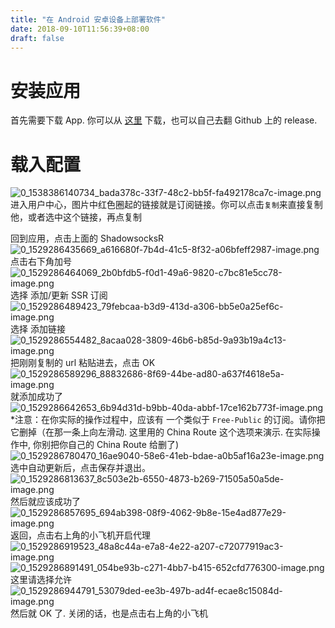 ```yaml
---
title: "在 Android 安卓设备上部署软件"
date: 2018-09-10T11:56:39+08:00
draft: false
---
```

# 安装应用
首先需要下载 App. 你可以从 [这里](https://resources.zqstudio.top/ssr-android.apk) 下载，也可以自己去翻 Github 上的 release.
# 载入配置
![0_1538386140734_bada378c-33f7-48c2-bb5f-fa492178ca7c-image.png](https://i.loli.net/2018/10/01/5bb1e8df9090d.png) 进入用户中心，图片中红色圈起的链接就是订阅链接。你可以点击`复制`来直接复制他，或者选中这个链接，再点复制


回到应用，点击上面的 ShadowsocksR
![0_1529286435669_a616680f-7b4d-41c5-8f32-a06bfeff2987-image.png](https://i.loli.net/2018/06/18/5b270f2e21342.png) 
点击右下角加号
![0_1529286464069_2b0bfdb5-f0d1-49a6-9820-c7bc81e5cc78-image.png](https://i.loli.net/2018/06/18/5b270f4a73627.png) 
选择 添加/更新 SSR 订阅
![0_1529286489423_79febcaa-b3d9-413d-a306-bb5e0a25ef6c-image.png](https://i.loli.net/2018/06/18/5b270f63b3f54.png) 
选择 添加链接
![0_1529286554482_8acaa028-3809-46b6-b85d-9a93b19a4c13-image.png](https://i.loli.net/2018/06/18/5b270fa4b8bf8.png) 
把刚刚复制的 url 粘贴进去，点击 OK
![0_1529286589296_88832686-8f69-44be-ad80-a637f4618e5a-image.png](https://i.loli.net/2018/06/18/5b270fc785ec1.png) 
就添加成功了
![0_1529286642653_6b94d31d-b9bb-40da-abbf-17ce162b773f-image.png](https://i.loli.net/2018/06/18/5b270ffcddfbf.png) 
*注意：在你实际的操作过程中，应该有 一个类似于 `Free-Public` 的订阅。请你把它删掉（在那一条上向左滑动. 这里用的 China Route 这个选项来演示. 在实际操作中, 你别把你自己的 China Route 给删了)
![0_1529286780470_16ae9040-58e6-41eb-bdae-a0b5af16a23e-image.png](https://i.loli.net/2018/06/18/5b2710882b7be.png) 
选中自动更新后，点击保存并退出。
![0_1529286813637_8c503e2b-6550-4873-b269-71505a50a5de-image.png](https://i.loli.net/2018/06/18/5b2710a7f2841.png) 
然后就应该成功了
![0_1529286857695_694ab398-08f9-4062-9b8e-15e4ad877e29-image.png](https://i.loli.net/2018/06/18/5b2710d46f2da.png) 
返回，点击右上角的小飞机开启代理
![0_1529286919523_48a8c44a-e7a8-4e22-a207-c72077919ac3-image.png](https://i.loli.net/2018/06/18/5b27111211a84.png) ![0_1529286891491_054be93b-c271-4bb7-b415-652cfd776300-image.png](https://i.loli.net/2018/06/18/5b2710f5e6ca8.png) 
这里请选择允许
![0_1529286944791_53079ded-ee3b-497b-ad4f-ecae8c15084d-image.png](https://i.loli.net/2018/06/18/5b27112b55c36.png) 
然后就 OK 了. 关闭的话，也是点击右上角的小飞机
